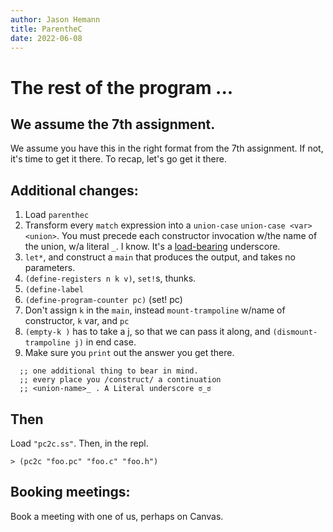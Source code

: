 ```yaml
---
author: Jason Hemann
title: ParentheC
date: 2022-06-08
---
```


# The rest of the program ...


## We assume the 7th assignment.

We assume you have this in the right format from the 7th
assignment. If not, it's time to get it there. To recap, let's go get
it there.

## Additional changes:

  1. Load `parenthec`
  2. Transform every `match` expression into a `union-case`
	 `union-case <var> <union>`. You must precede each constructor
	 invocation w/the name of the union, w/a literal `_`. I know. It's
	 a
	 [load-bearing](https://frinkiac.com/video/S08E08/f6IcBG4MPz6-WQBf5vIGQrrxuGA=.gif)
	 underscore.
  3. `let*`, and construct a `main` that produces the output, and takes no parameters.
  4. `(define-registers n k v)`, `set!`s, thunks.
  5. `(define-label`
  6. `(define-program-counter pc)` (set! pc)
  7. Don't assign `k` in the `main`, instead `mount-trampoline` w/name of constructor, `k` var, and `pc`
  8. `(empty-k )` has to take a j, so that we can pass it along, and `(dismount-trampoline j)` in end case.
  9. Make sure you `print` out the answer you get there.


```
  ;; one additional thing to bear in mind.
  ;; every place you /construct/ a continuation
  ;; <union-name>_ . A Literal underscore ಠ_ಠ
```


## Then

Load `"pc2c.ss"`. Then, in the repl.

```
> (pc2c "foo.pc" "foo.c" "foo.h")
```

## Booking meetings:

Book a meeting with one of us, perhaps on Canvas.
